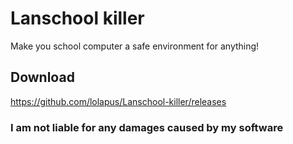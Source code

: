 # Lanschool killer
Make you school computer a safe environment for anything!

## Download
https://github.com/lolapus/Lanschool-killer/releases

### I am not liable for any damages caused by my software
